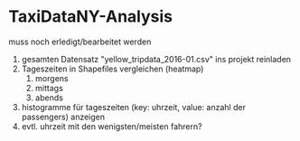 # TaxiDataNY-Analysis

muss noch erledigt/bearbeitet werden

1. gesamten Datensatz "yellow_tripdata_2016-01.csv" ins projekt reinladen
2. Tageszeiten in Shapefiles vergleichen (heatmap)
    1. morgens
    2. mittags
    3. abends
3. histogramme für tageszeiten (key: uhrzeit, value: anzahl der passengers) anzeigen
4. evtl. uhrzeit mit den wenigsten/meisten fahrern?